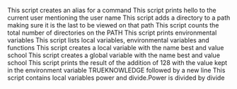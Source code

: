 This script creates an alias for a command
This script prints hello to the current user mentioning the user name
This script adds a directory to a path making sure it is the last to be viewed on that path
This script counts the total number of directories on the PATH
This script prints environmental variables
This script lists local variables, environmental variables and functions
This script creates a local variable with the name best and value school
This script creates a global variable with the name best and value school
This script prints the result of the addition of 128 with the value kept in the environment variable TRUEKNOWLEDGE followed by a new line
This script contains local variables power and divide.Power is divided by divide
